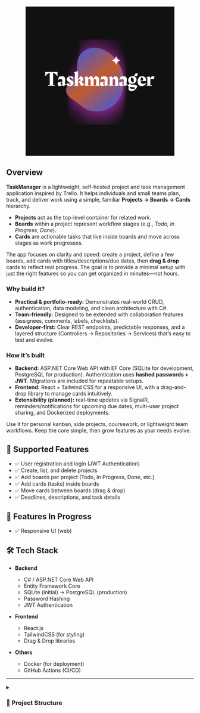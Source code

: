 <p align="center">
  <img src="https://github.com/OlguD/TaskManager/blob/main/assets/taskmanagerlogo.png" alt="TaskManager Logo" width="400"/>
</p>

## Overview

**TaskManager** is a lightweight, self-hosted project and task management application inspired by Trello. It helps individuals and small teams plan, track, and deliver work using a simple, familiar **Projects → Boards → Cards** hierarchy.

- **Projects** act as the top-level container for related work.
- **Boards** within a project represent workflow stages (e.g., *Todo*, *In Progress*, *Done*).
- **Cards** are actionable tasks that live inside boards and move across stages as work progresses.

The app focuses on clarity and speed: create a project, define a few boards, add cards with titles/descriptions/due dates, then **drag & drop** cards to reflect real progress. The goal is to provide a minimal setup with just the right features so you can get organized in minutes—not hours.

### Why build it?
- **Practical & portfolio-ready:** Demonstrates real-world CRUD, authentication, data modeling, and clean architecture with C#.
- **Team-friendly:** Designed to be extended with collaboration features (assignees, comments, labels, checklists).
- **Developer-first:** Clear REST endpoints, predictable responses, and a layered structure (Controllers → Repositories → Services) that’s easy to test and evolve.

### How it’s built
- **Backend:** ASP.NET Core Web API with EF Core (SQLite for development, PostgreSQL for production). Authentication uses **hashed passwords + JWT**. Migrations are included for repeatable setups.
- **Frontend:** React + Tailwind CSS for a responsive UI, with a drag-and-drop library to manage cards intuitively.
- **Extensibility (planned):** real-time updates via SignalR, reminders/notifications for upcoming due dates, multi-user project sharing, and Dockerized deployments.

Use it for personal kanban, side projects, coursework, or lightweight team workflows. Keep the core simple, then grow features as your needs evolve.
 

## 🚀 Supported Features

- ✅ User registration and login (JWT Authentication)
- ✅ Create, list, and delete projects
- ✅ Add boards per project (Todo, In Progress, Done, etc.)
- ✅ Add cards (tasks) inside boards
- ✅ Move cards between boards (drag & drop)
- ✅ Deadlines, descriptions, and task details

## 🚀 Features In Progress
- ✅ Responsive UI (web) 


## 🛠️ Tech Stack

- **Backend**
  - C# / ASP.NET Core Web API
  - Entity Framework Core
  - SQLite (initial) → PostgreSQL (production)
  - Password Hashing
  - JWT Authentication

- **Frontend**
  - React.js
  - TailwindCSS (for styling)
  - Drag & Drop libraries

- **Others**
  - Docker (for deployment)
  - GitHub Actions (CI/CD)

---

<details>
  <summary><h3>📂 Project Structure<h3/></summary>

```text
├── .idea/
│   └── .idea.TaskManagerBackend/
│       └── .idea/
│           ├── .gitignore
│           ├── dataSources.xml
│           └── indexLayout.xml
├── TaskManagerBackend.sln
└── TaskManagerBackend/
    ├── .gitignore
    ├── Controllers/
    │   ├── AuthController.cs
    │   ├── BoardController.cs
    │   ├── CardController.cs
    │   └── ProjectController.cs
    ├── Data/
    │   └── AppDbContext.cs
    ├── Exceptions/
    │   ├── UserNotFoundException.cs
    │   └── ValidationException.cs
    ├── Helpers/
    │   └── JwtHelper.cs
    ├── Migrations/
    │   ├── 20250905002914_InitialCreate.Designer.cs
    │   ├── 20250905002914_InitialCreate.cs
    │   └── AppDbContextModelSnapshot.cs
    ├── Models/
    │   ├── Board.cs
    │   ├── BoardCreateRequest.cs
    │   ├── Card.cs
    │   ├── LoginRequestModel.cs
    │   ├── Project.cs
    │   ├── RegisterRequestModel.cs
    │   └── User.cs
    ├── Program.cs
    ├── Properties/
    │   └── launchSettings.json
    ├── Repositories/
    │   ├── BoardRepository.cs
    │   ├── CardRepository.cs
    │   ├── IBoardRepository.cs
    │   ├── ICardRepository.cs
    │   ├── IProjectRepository.cs
    │   ├── IUserRepository.cs
    │   ├── ProjectRepository.cs
    │   └── UserRepository.cs
    ├── Services/
    │   ├── BoardService.cs
    │   ├── CardService.cs
    │   ├── ProjectService.cs
    │   └── UserService.cs
    ├── TaskManagerBackend.csproj
    ├── TaskManagerBackend.http
    ├── Utils/
    │   └── PasswordHash.cs
    ├── appsettings.Development.json
    ├── appsettings.json
    └── taskmanager.db
<details>
```

## 📌 Roadmap
### Phase 1 – Backend
- [x] User authentication (JWT)
- [x] Entity models (User, Project, Board, Card)
- [x] CRUD endpoints
- [ ] Unit tests

### Phase 2 – Frontend
- [ ] Login/Register screens
- [ ] Project listing & creation
- [ ] Board & card screens
- [ ] Drag & Drop support

### Phase 3 – Advanced Features
- [ ] Deadline reminder notifications
- [ ] Project sharing (multi-user support)
- [ ] Docker deployment  
